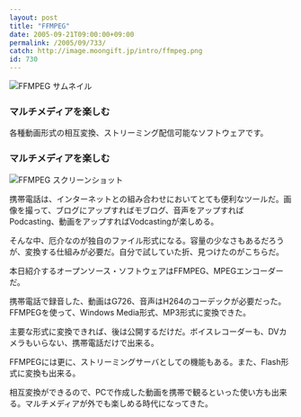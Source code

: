 ```yaml
---
layout: post
title: "FFMPEG"
date: 2005-09-21T09:00:00+09:00
permalink: /2005/09/733/
catch: http://image.moongift.jp/intro/ffmpeg.png
id: 730
---
```

 ![FFMPEG サムネイル](http://image.moongift.jp/intro/ffmpeg.s.png "FFMPEG サムネイル")
  

### マルチメディアを楽しむ
  
各種動画形式の相互変換、ストリーミング配信可能なソフトウェアです。  
<!--more-->  

### マルチメディアを楽しむ
  

![FFMPEG スクリーンショット](http://image.moongift.jp/intro/ffmpeg.png "FFMPEG スクリーンショット")

  

携帯電話は、インターネットとの組み合わせにおいてとても便利なツールだ。画像を撮って、ブログにアップすればモブログ、音声をアップすればPodcasting、動画をアップすればVodcastingが楽しめる。

  

そんな中、厄介なのが独自のファイル形式になる。容量の少なさもあるだろうが、変換する仕組みが必要だ。自分で試していた折、見つけたのがこちらだ。

  

本日紹介するオープンソース・ソフトウェアはFFMPEG、MPEGエンコーダーだ。

  

携帯電話で録音した、動画はG726、音声はH264のコーデックが必要だった。FFMPEGを使って、Windows Media形式、MP3形式に変換できた。

  

主要な形式に変換できれば、後は公開するだけだ。ボイスレコーダーも、DVカメラもいらない、携帯電話だけで出来る。

  

FFMPEGには更に、ストリーミングサーバとしての機能もある。また、Flash形式に変換も出来る。

  

相互変換ができるので、PCで作成した動画を携帯で観るといった使い方も出来る。マルチメディアが外でも楽しめる時代になってきた。

